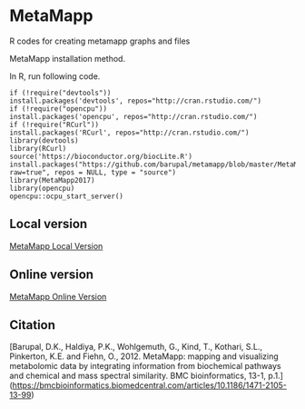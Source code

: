 # MetaMapp
R codes for creating metamapp graphs and files

MetaMapp installation method.

In R, run following code.
```
if (!require("devtools"))
install.packages('devtools', repos="http://cran.rstudio.com/")
if (!require("opencpu"))
install.packages('opencpu', repos="http://cran.rstudio.com/")
if (!require("RCurl"))
install.packages('RCurl', repos="http://cran.rstudio.com/")
library(devtools)
library(RCurl)
source('https://bioconductor.org/biocLite.R')
install.packages("https://github.com/barupal/metamapp/blob/master/MetaMapp2017_2.0.1.tar.gz?raw=true", repos = NULL, type = "source")
library(MetaMapp2017)
library(opencpu)
opencpu::ocpu_start_server()
```
## Local version
[MetaMapp Local Version](http://localhost:5656/ocpu/library/MetaMapp2017/www)

## Online version 

 [MetaMapp Online Version](http://metamapp.fiehnlab.ucdavis.edu)

## Citation

[Barupal, D.K., Haldiya, P.K., Wohlgemuth, G., Kind, T., Kothari, S.L., Pinkerton, K.E. and Fiehn, O., 2012. MetaMapp: mapping and visualizing metabolomic data by integrating information from biochemical pathways and chemical and mass spectral similarity. BMC bioinformatics, 13-1, p.1.] (https://bmcbioinformatics.biomedcentral.com/articles/10.1186/1471-2105-13-99) 

